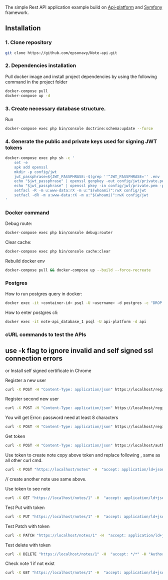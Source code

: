 The simple Rest API application example build on [Api-platform](https://api-platform.com/) and [Symfony](https://symfony.com/) framework.

## Installation
### 1. Clone repository
```bash
git clone https://github.com/epsonavy/Note-api.git
```
### 2. Dependencies installation
Pull docker image and install project dependencies by using the following command in the project folder
```bash
docker-compose pull
docker-compose up -d
```
### 3. Create necessary database structure.
Run 
```bash
docker-compose exec php bin/console doctrine:schema:update --force
```
### 4. Generate the public and private keys used for signing JWT tokens
```bash
docker-compose exec php sh -c '
    set -e
    apk add openssl
    mkdir -p config/jwt
    jwt_passphrase=${JWT_PASSPHRASE:-$(grep ''^JWT_PASSPHRASE='' .env | cut -f 2 -d ''='')}
    echo "$jwt_passphrase" | openssl genpkey -out config/jwt/private.pem -pass stdin -aes256 -algorithm rsa -pkeyopt rsa_keygen_bits:4096
    echo "$jwt_passphrase" | openssl pkey -in config/jwt/private.pem -passin stdin -out config/jwt/public.pem -pubout
    setfacl -R -m u:www-data:rX -m u:"$(whoami)":rwX config/jwt
    setfacl -dR -m u:www-data:rX -m u:"$(whoami)":rwX config/jwt
'
```

### Docker command
Debug route:
```bash
docker-compose exec php bin/console debug:router
```
Clear cache:
```bash
docker-compose exec php bin/console cache:clear
```
Rebuild docker env
```bash
docker-compose pull && docker-compose up --build --force-recreate
````

### Postgres
How to run postgres query in docker:
```bash
docker exec -it <container-id> psql -U <username> -d postgres -c "DROP DATABASE <dbname>;"
```
How to enter postgres cli:
```bash
docker exec -it note-api_database_1 psql -U api-platform -d api
```

### cURL commands to test the APIs

## use -k flag to ignore invalid and self signed ssl connection errors 
or Install self signed certificate in Chrome

Register a new user
```bash
curl -X POST -H "Content-Type: application/json" https://localhost/register -d '{"email":"test@note.com","password":"12345678"}' -k
```

Register second new user
```bash
curl -X POST -H "Content-Type: application/json" https://localhost/register -d '{"email":"test2@note.com","password":"12345678"}' -k
```

You will get Error: password need at least 8 characters
```bash
curl -X POST -H "Content-Type: application/json" https://localhost/register -d '{"email":"test3@test.com","password":"123456"}' -k
```

Get token
```bash
curl -X POST -H "Content-Type: application/json" https://localhost/authentication_token -d '{"username":"test@note.com","password":"123456"}' -k
```

Use token to create note
copy above token and replace following <token>, same as all other curl cmd.
```bash
curl -X POST "https://localhost/notes" -H  "accept: application/ld+json" -H  "Content-Type: application/json" -H "Authorization: Bearer <token>" -d "{\"title\":\"mynote\",\"content\":\"something\",\"updatedAt\":\"2021-01-08T21:02:25.745Z\",\"createdAt\":\"2021-01-08T21:02:25.745Z\"}" -k
```

// create another note use same above.

Use token to see note
```bash
curl -X GET "https://localhost/notes/1" -H  "accept: application/ld+json" -H "Authorization: Bearer <token>" -k
```

Test Put with token
```bash
curl -X PUT "https://localhost/notes/1" -H  "accept: application/ld+json" -H  "Content-Type: application/json" -d "{\"title\":\"updated\",\"content\":\"updated\",\"updatedAt\":\"2021-01-08T22:43:41.483Z\",\"createdAt\":\"2021-01-08T22:43:41.483Z\"}" -H "Authorization: Bearer <token>" -k
```

Test Patch with token
```bash
curl -X PATCH "https://localhost/notes/1" -H  "accept: application/ld+json" -H  "Content-Type: application/merge-patch+json" -d "{\"title\":\"patched\",\"content\":\"patched\",\"updatedAt\":\"2021-01-08T22:47:14.117Z\",\"createdAt\":\"2021-01-08T22:47:14.117Z\"}" -H "Authorization: Bearer <token>" -k
```

Test delete with token
```bash
curl -X DELETE "https://localhost/notes/1" -H  "accept: */*" -H "Authorization: Bearer <token>" -k
```

Check note 1 if not exist
```bash
curl -X GET "https://localhost/notes/1" -H  "accept: application/ld+json" -H "Authorization: Bearer <token>" -k
```
